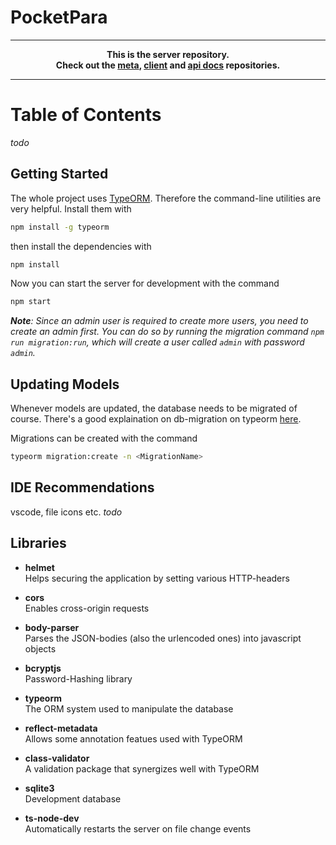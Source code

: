 # PocketPara

---
**<p align="center">This is the server repository.<br />Check out the [meta], [client] and [api docs] repositories.</p>**

[meta]:https://github.com/PocketPara/pocketpara-meta
[client]:https://github.com/PocketPara/pocketpara-client
[api docs]:https://github.com/PocketPara/pocketpara-apidocs

---

# Table of Contents
*todo*

## Getting Started
The whole project uses [TypeORM](https://typeorm.io). Therefore the command-line utilities are very helpful. Install them with 
```bash
npm install -g typeorm
```

then install the dependencies with
```bash
npm install
```
Now you can start the server for development with the command
```bash
npm start
```
***Note**: Since an admin user is required to create more users, you need to create an admin first. You can do so by running the migration command `npm run migration:run`, which will create a user called `admin` with password `admin`.*

## Updating Models
Whenever models are updated, the database needs to be migrated of course. There's a good explaination on db-migration on typeorm [here](https://typeorm.io/#/migrations).

Migrations can be created with the command
```bash
typeorm migration:create -n <MigrationName>
```

## IDE Recommendations
vscode, file icons etc. *todo*

## Libraries

* **helmet**  
Helps securing the application by setting various HTTP-headers

* **cors**  
Enables cross-origin requests

* **body-parser**  
Parses the JSON-bodies (also the urlencoded ones) into javascript objects

* **bcryptjs**  
Password-Hashing library

* **typeorm**  
The ORM system used to manipulate the database

* **reflect-metadata**  
Allows some annotation featues used with TypeORM

* **class-validator**  
A validation package that synergizes well with TypeORM

* **sqlite3**  
Development database

* **ts-node-dev**  
Automatically restarts the server on file change events